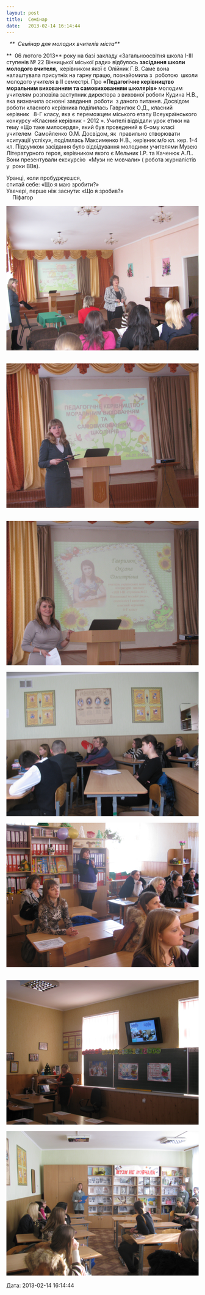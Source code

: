 ```yaml
---
layout: post
title:  Семінар
date:   2013-02-14 16:14:44
---
```

  _**  Семінар для молодих вчителів міста**_

**  06 лютого 2013** року на базі закладу «Загальноосвітня школа І-ІІІ ступенів № 22 Вінницької міської ради» відбулось **засідання школи молодого вчителя**,  керівником якої є Олійник Г.В. Саме вона налаштувала присутніх на гарну працю, познайомила з  роботою  школи молодого учителя в ІІ семестрі. Про **«Педагогічне керівництво моральним вихованням та самовихованням школярів»** молодим учителям розповіла заступник директора з виховної роботи Кудина Н.В., яка визначила основні завдання  роботи  з даного питання. Досвідом роботи класного керівника поділилась Гаврилюк О.Д., класний керівник   8-Г класу, яка є переможцем міського етапу Всеукраїнського конкурсу «Класний керівник - 2012 ». Учителі відвідали урок етики на тему «Що таке милосердя», який був проведений в 6-ому класі учителем  Самойленко О.М. Досвідом, як  правильно створювати «ситуації успіху», поділилась Максименко Н.В., керівник м/о кл. кер. 1-4 кл. Підсумком засідання було відвідування молодими учителями Музею Літературного героя, керівником якого є Мельник І.Р. та Каченюк А.Л.. Вони презентували екскурсію  «Музи не мовчали» ( робота журналістів у  роки ВВв).  

Уранці, коли пробуджуєшся,  
спитай себе: «Що я маю зробити?»  
Увечері, перше ніж заснути: «Що я зробив?»  
    Піфагор  

![](/assets/tiger-1360850892.jpg)

 ![](/assets/tiger-1360850937.jpg)

 ![](/assets/tiger-1360850972.jpg)

![](/assets/tiger-1360851003.jpg)

![](/assets/tiger-1360851032.jpg)

 ![](/assets/tiger-1360851060.jpg)

![](/assets/tiger-1360851096.jpg)  

  
Дата: 2013-02-14 16:14:44